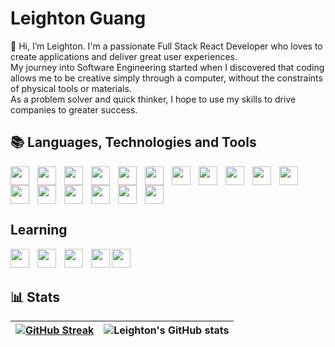 # Leighton Guang

👋 Hi, I’m Leighton. I'm a passionate Full Stack React Developer who loves to create applications and deliver great user experiences.<br>
My journey into Software Engineering started when I discovered that coding allows me to be creative simply through a computer, without the constraints of physical tools or materials.<br>
As a problem solver and quick thinker, I hope to use my skills to drive companies to greater success.

## 📚 Languages, Technologies and Tools

<img align="left" width="30px" style="padding-right:10px" src="https://cdn.jsdelivr.net/gh/devicons/devicon/icons/html5/html5-original-wordmark.svg" />
<img align="left" width="30px" style="padding-right:10px" src="https://cdn.jsdelivr.net/gh/devicons/devicon/icons/css3/css3-original-wordmark.svg" />
<img align="left" width="30px" style="padding-right:10px" src="https://cdn.jsdelivr.net/gh/devicons/devicon/icons/javascript/javascript-original.svg" />
<img align="left" width="30px" style="padding-right:10px" src="https://cdn.jsdelivr.net/gh/devicons/devicon/icons/react/react-original.svg" />
<img align="left" width="30px" style="padding-right:10px" src="https://cdn.jsdelivr.net/gh/devicons/devicon/icons/nodejs/nodejs-original.svg" />
<img align="left" width="30px" style="padding-right:10px" src="https://cdn.jsdelivr.net/gh/devicons/devicon/icons/express/express-original.svg" />
<img align="left" width="30px" style="padding-right:10px" src="https://static-00.iconduck.com/assets.00/knex-js-icon-1024x1024-t5ikxjr5.png" />
<img align="left" width="30px" style="padding-right:10px" src="https://cdn.jsdelivr.net/gh/devicons/devicon/icons/sass/sass-original.svg" />
<img align="left" width="30px" style="padding-right:10px" src="https://cdn.jsdelivr.net/gh/devicons/devicon/icons/mysql/mysql-original-wordmark.svg" />
<img align="left" width="30px" style="padding-right:10px" src="https://cdn.jsdelivr.net/gh/devicons/devicon/icons/python/python-original.svg" />
<img align="left" width="30px" style="padding-right:10px" src="https://cdn.jsdelivr.net/gh/devicons/devicon/icons/discordjs/discordjs-original.svg" />          
<img align="left" width="30px" style="padding-right:10px" src="https://cdn.jsdelivr.net/gh/devicons/devicon/icons/npm/npm-original-wordmark.svg" />
<img align="left" width="30px" style="padding-right:10px" src="https://cdn.jsdelivr.net/gh/devicons/devicon/icons/vscode/vscode-original.svg" />
<img align="left" width="30px" style="padding-right:10px" src="https://cdn.jsdelivr.net/gh/devicons/devicon/icons/bash/bash-original.svg" /> 
<img align="left" width="30px" style="padding-right:10px" src="https://cdn.jsdelivr.net/gh/devicons/devicon/icons/git/git-original.svg" />
<img align="left" width="30px" style="padding-right:10px" src="https://cdn.jsdelivr.net/gh/devicons/devicon/icons/github/github-original.svg" />    
<img width="30px" style="padding-right:10px" src="https://cdn.jsdelivr.net/gh/devicons/devicon/icons/jira/jira-original-wordmark.svg" />

## Learning

<img align="left" width="30px" 
style="padding-right:10px" src="https://cdn.jsdelivr.net/gh/devicons/devicon/icons/typescript/typescript-original.svg" />
<img align="left" width="30px" 
style="padding-right:10px" src="https://cdn.jsdelivr.net/gh/devicons/devicon/icons/firebase/firebase-plain.svg" />
<img align="left" width="30px" 
style="padding-right:10px" src="https://pagepro.co/blog/wp-content/uploads/2020/03/framer-motion.png" />
<img align="left" width="30px" src="https://cdn.jsdelivr.net/gh/devicons/devicon@latest/icons/tailwindcss/tailwindcss-original.svg" />
<img align="left" width="30px" src="https://cdn.jsdelivr.net/gh/devicons/devicon@latest/icons/nextjs/nextjs-original.svg" />

<br />
<br />

## 📊 Stats

| [![GitHub Streak](https://github-readme-streak-stats.herokuapp.com?user=LeightonGuang&theme=dark&hide_border=true&date_format=j%20M%5B%20Y%5D)](https://git.io/streak-stats) | ![Leighton's GitHub stats](https://github-readme-stats.vercel.app/api?username=LeightonGuang&show_icons=true&theme=slateorange) |
| ---------------------------------------------------------------------------------------------------------------------------------------------------------------------------- | ------------------------------------------------------------------------------------------------------------------------------- |
